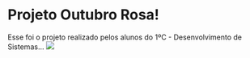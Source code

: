 # Projeto Outubro Rosa!

Esse foi o projeto realizado pelos alunos do 1ºC - Desenvolvimento de Sistemas... 
<img src="![laço2](https://user-images.githubusercontent.com/113061751/194907849-b3d6566a-1b34-4022-b10a-cb8e28121953.png">
